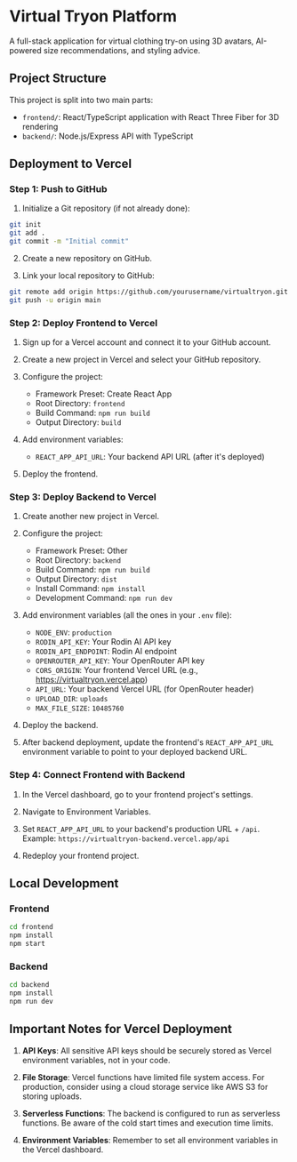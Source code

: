 # Virtual Tryon Platform

A full-stack application for virtual clothing try-on using 3D avatars, AI-powered size recommendations, and styling advice.

## Project Structure

This project is split into two main parts:

- `frontend/`: React/TypeScript application with React Three Fiber for 3D rendering
- `backend/`: Node.js/Express API with TypeScript

## Deployment to Vercel

### Step 1: Push to GitHub

1. Initialize a Git repository (if not already done):

```bash
git init
git add .
git commit -m "Initial commit"
```

2. Create a new repository on GitHub.

3. Link your local repository to GitHub:

```bash
git remote add origin https://github.com/yourusername/virtualtryon.git
git push -u origin main
```

### Step 2: Deploy Frontend to Vercel

1. Sign up for a Vercel account and connect it to your GitHub account.

2. Create a new project in Vercel and select your GitHub repository.

3. Configure the project:
   - Framework Preset: Create React App
   - Root Directory: `frontend`
   - Build Command: `npm run build`
   - Output Directory: `build`

4. Add environment variables:
   - `REACT_APP_API_URL`: Your backend API URL (after it's deployed)

5. Deploy the frontend.

### Step 3: Deploy Backend to Vercel

1. Create another new project in Vercel.

2. Configure the project:
   - Framework Preset: Other
   - Root Directory: `backend`
   - Build Command: `npm run build`
   - Output Directory: `dist`
   - Install Command: `npm install`
   - Development Command: `npm run dev`

3. Add environment variables (all the ones in your `.env` file):
   - `NODE_ENV`: `production`
   - `RODIN_API_KEY`: Your Rodin AI API key
   - `RODIN_API_ENDPOINT`: Rodin AI endpoint
   - `OPENROUTER_API_KEY`: Your OpenRouter API key
   - `CORS_ORIGIN`: Your frontend Vercel URL (e.g., https://virtualtryon.vercel.app)
   - `API_URL`: Your backend Vercel URL (for OpenRouter header)
   - `UPLOAD_DIR`: `uploads`
   - `MAX_FILE_SIZE`: `10485760`

4. Deploy the backend.

5. After backend deployment, update the frontend's `REACT_APP_API_URL` environment variable to point to your deployed backend URL.

### Step 4: Connect Frontend with Backend

1. In the Vercel dashboard, go to your frontend project's settings.

2. Navigate to Environment Variables.

3. Set `REACT_APP_API_URL` to your backend's production URL + `/api`.
   Example: `https://virtualtryon-backend.vercel.app/api`

4. Redeploy your frontend project.

## Local Development

### Frontend

```bash
cd frontend
npm install
npm start
```

### Backend

```bash
cd backend
npm install
npm run dev
```

## Important Notes for Vercel Deployment

1. **API Keys**: All sensitive API keys should be securely stored as Vercel environment variables, not in your code.

2. **File Storage**: Vercel functions have limited file system access. For production, consider using a cloud storage service like AWS S3 for storing uploads.

3. **Serverless Functions**: The backend is configured to run as serverless functions. Be aware of the cold start times and execution time limits.

4. **Environment Variables**: Remember to set all environment variables in the Vercel dashboard. 